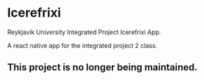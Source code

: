 # Icerefrixi
Reykjavik University Integrated Project Icerefrixi App.

A react native app for the integrated project 2 class.

## This project is no longer being maintained. 
